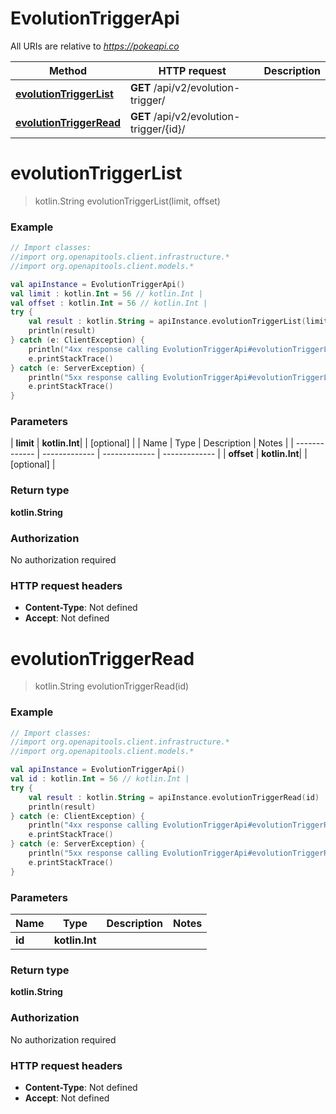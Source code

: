 # EvolutionTriggerApi

All URIs are relative to *https://pokeapi.co*

| Method | HTTP request | Description |
| ------------- | ------------- | ------------- |
| [**evolutionTriggerList**](EvolutionTriggerApi.md#evolutionTriggerList) | **GET** /api/v2/evolution-trigger/ |  |
| [**evolutionTriggerRead**](EvolutionTriggerApi.md#evolutionTriggerRead) | **GET** /api/v2/evolution-trigger/{id}/ |  |


<a id="evolutionTriggerList"></a>
# **evolutionTriggerList**
> kotlin.String evolutionTriggerList(limit, offset)



### Example
```kotlin
// Import classes:
//import org.openapitools.client.infrastructure.*
//import org.openapitools.client.models.*

val apiInstance = EvolutionTriggerApi()
val limit : kotlin.Int = 56 // kotlin.Int | 
val offset : kotlin.Int = 56 // kotlin.Int | 
try {
    val result : kotlin.String = apiInstance.evolutionTriggerList(limit, offset)
    println(result)
} catch (e: ClientException) {
    println("4xx response calling EvolutionTriggerApi#evolutionTriggerList")
    e.printStackTrace()
} catch (e: ServerException) {
    println("5xx response calling EvolutionTriggerApi#evolutionTriggerList")
    e.printStackTrace()
}
```

### Parameters
| **limit** | **kotlin.Int**|  | [optional] |
| Name | Type | Description  | Notes |
| ------------- | ------------- | ------------- | ------------- |
| **offset** | **kotlin.Int**|  | [optional] |

### Return type

**kotlin.String**

### Authorization

No authorization required

### HTTP request headers

 - **Content-Type**: Not defined
 - **Accept**: Not defined

<a id="evolutionTriggerRead"></a>
# **evolutionTriggerRead**
> kotlin.String evolutionTriggerRead(id)



### Example
```kotlin
// Import classes:
//import org.openapitools.client.infrastructure.*
//import org.openapitools.client.models.*

val apiInstance = EvolutionTriggerApi()
val id : kotlin.Int = 56 // kotlin.Int | 
try {
    val result : kotlin.String = apiInstance.evolutionTriggerRead(id)
    println(result)
} catch (e: ClientException) {
    println("4xx response calling EvolutionTriggerApi#evolutionTriggerRead")
    e.printStackTrace()
} catch (e: ServerException) {
    println("5xx response calling EvolutionTriggerApi#evolutionTriggerRead")
    e.printStackTrace()
}
```

### Parameters
| Name | Type | Description  | Notes |
| ------------- | ------------- | ------------- | ------------- |
| **id** | **kotlin.Int**|  | |

### Return type

**kotlin.String**

### Authorization

No authorization required

### HTTP request headers

 - **Content-Type**: Not defined
 - **Accept**: Not defined

